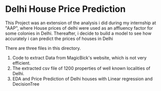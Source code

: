 # Delhi House Price Prediction 
This Project was an extension of the analysis i did during my internship at "AAP", where House prices of delhi were used as an affluency factor for some colonies in Delhi. Thereafter, i decide to build a model to see how accurately i can predict the prices of houses in Delhi   

There are three files in this directory.
1. Code to extract Data from MagicBick's website, which is not very efficient.
2. The extracted csv file of 1200 properties of well known localities of Delhi.
3. EDA and Price Prediction of Delhi houses with Linear regression and DecisionTree
